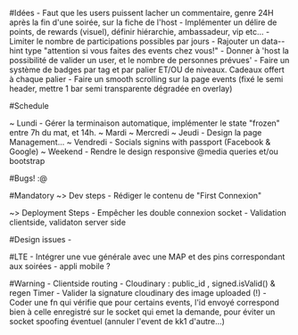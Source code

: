 
#Idées
	- Faut que les users puissent lacher un commentaire, genre 24H après la fin d'une soirée, sur la fiche de l'host
	- Implémenter un délire de points, de rewards (visuel), définir hiérarchie, ambassadeur, vip etc...
	- Limiter le nombre de participations possibles par jours
	- Rajouter un data--hint type "attention si vous faites des events chez vous!" 
	- Donner à 'host la possibilité de valider un user, et le nombre de personnes prévues'
	- Faire un système de badges par tag et par palier ET/OU de niveaux. Cadeaux offert à chaque palier
	- Faire un smooth scrolling sur la page events (fixé le semi header, mettre 1 bar semi transparente dégradée en overlay)

#Schedule 

  ~ Lundi
	- Gérer la terminaison automatique, implémenter le state "frozen" entre 7h du mat, et 14h.
  ~ Mardi
  ~ Mercredi
  ~ Jeudi
	- Design la page Management...
  ~ Vendredi
	- Socials signins with passport (Facebook & Google)
  ~ Weekend
	- Rendre le design responsive @media queries et/ou bootstrap

#Bugs! :@

#Mandatory 
  ~> Dev steps
	- Rédiger le contenu de "First Connexion"

  ~> Deployment Steps
	- Empêcher les double connexion socket
	- Validation clientside, validaton server side

#Design issues
	- 

#LTE 
	- Intégrer une vue générale avec une MAP et des pins correspondant aux soirées
	- appli mobile ?

#Warning
	- Clientside routing
	- Cloudinary : public_id , signed.isValid() & regen Timer
	- Valider la signature cloudinary des image uploaded (!)
	- Coder une fn qui vérifie que pour certains events, l'id envoyé correspond bien à celle enregistré 
	  sur le socket qui emet la demande, pour éviter un socket spoofing éventuel (annuler l'event de kk1 d'autre...)
